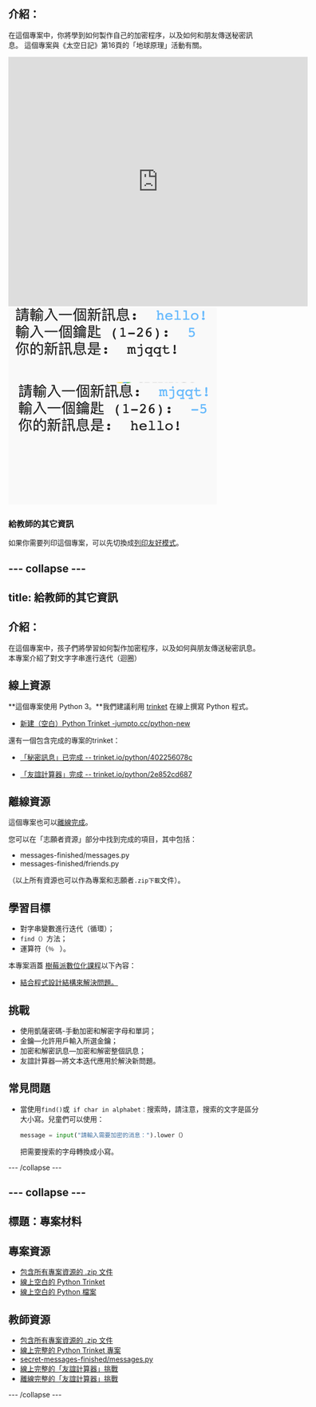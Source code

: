 ## 介紹：

在這個專案中，你將學到如何製作自己的加密程序，以及如何和朋友傳送秘密訊息。 這個專案與《太空日記》第16頁的「地球原理」活動有關。

<div class="trinket">
  <iframe src="https://trinket.io/embed/python/402256078c?outputOnly=true&start=result" width="600" height="500" frameborder="0" marginwidth="0" marginheight="0" allowfullscreen>
  </iframe>
  <img src="images/messages-finished.png">
</div>

### 給教師的其它資訊

如果你需要列印這個專案，可以先切換成[列印友好模式](https://projects.raspberrypi.org/en/projects/secret-messages/print)。

## \--- collapse \---

## title: 給教師的其它資訊

## 介紹：

在這個專案中，孩子們將學習如何製作加密程序，以及如何與朋友傳送秘密訊息。本專案介紹了對文字字串進行迭代（迴圈）

## 線上資源

**這個專案使用 Python 3。**我們建議利用 [trinket](https://trinket.io/) 在線上撰寫 Python 程式。

* [新建（空白）Python Trinket -jumpto.cc/python-new](http://jumpto.cc/python-new)

還有一個包含完成的專案的trinket：

* [「秘密訊息」已完成 -- trinket.io/python/402256078c](https://trinket.io/python/402256078c)

* [「友誼計算器」完成 -- trinket.io/python/2e852cd687](https://trinket.io/python/2e852cd687)

## 離線資源

這個專案也可以[離線完成](https://www.codeclubprojects.org/en-GB/resources/python-working-offline/)。

您可以在「志願者資源」部分中找到完成的項目，其中包括：

* messages-finished/messages.py
* messages-finished/friends.py

（以上所有資源也可以作為專案和志願者`.zip下載`文件）。

## 學習目標

* 對字串變數進行迭代（循環）；
* ` find（） `方法；
* 運算符（`％ ` ）。

本專案涵蓋 [樹莓派數位化課程](http://rpf.io/curriculum)以下內容：

* [結合程式設計結構來解決問題。](https://www.raspberrypi.org/curriculum/programming/builder)

## 挑戰

* 使用凱薩密碼-手動加密和解密字母和單詞；
* 金鑰—允許用戶輸入所選金鑰；
* 加密和解密訊息—加密和解密整個訊息；
* 友誼計算器—將文本迭代應用於解決新問題。

## 常見問題

* 當使用` find() `或` if char in alphabet：`搜索時，請注意，搜索的文字是區分大小寫。兒童們可以使用：
    
    ```python
    message = input("請輸入需要加密的消息：").lower（）
    ```
    
    把需要搜索的字母轉換成小寫。

\--- /collapse \---

## \--- collapse \---

## 標題：專案材料

## 專案資源

* [包含所有專案資源的 .zip 文件](resources/secret-messages-project-resources.zip)
* [線上空白的 Python Trinket](http://jumpto.cc/python-new)
* [線上空白的 Python 檔案](resources/new-new.py)

## 教師資源

* [包含所有專案資源的 .zip 文件](resources/secret-messages-volunteer-resources.zip)
* [線上完整的 Python Trinket 專案](https://trinket.io/python/402256078c)
* [secret-messages-finished/messages.py](resources/secret-messages-finished-messages.py)
* [線上完整的「友誼計算器」挑戰](https://trinket.io/python/2e852cd687)
* [離線完整的「友誼計算器」挑戰](resources/friendship-calculator-finished-friends.py)

\--- /collapse \---